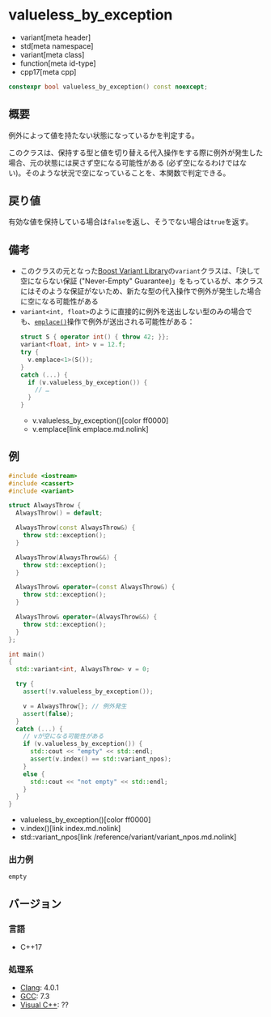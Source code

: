 # valueless_by_exception
* variant[meta header]
* std[meta namespace]
* variant[meta class]
* function[meta id-type]
* cpp17[meta cpp]

```cpp
constexpr bool valueless_by_exception() const noexcept;
```

## 概要
例外によって値を持たない状態になっているかを判定する。

このクラスは、保持する型と値を切り替える代入操作をする際に例外が発生した場合、元の状態には戻さず空になる可能性がある (必ず空になるわけではない)。そのような状況で空になっていることを、本関数で判定できる。


## 戻り値
有効な値を保持している場合は`false`を返し、そうでない場合は`true`を返す。


## 備考
- このクラスの元となった[Boost Variant Library](https://boost.org/libs/variant)の`variant`クラスは、「決して空にならない保証 ("Never-Empty" Guarantee)」をもっているが、本クラスにはそのような保証がないため、新たな型の代入操作で例外が発生した場合に空になる可能性がある
- `variant<int, float>`のように直接的に例外を送出しない型のみの場合でも、[`emplace()`](emplace.md.nolink)操作で例外が送出される可能性がある：
    ```cpp
    struct S { operator int() { throw 42; }};
    variant<float, int> v = 12.f;
    try {
      v.emplace<1>(S());
    }
    catch (...) {
      if (v.valueless_by_exception()) {
        // …
      }
    }
    ```
    * v.valueless_by_exception()[color ff0000]
    * v.emplace[link emplace.md.nolink]


## 例
```cpp example
#include <iostream>
#include <cassert>
#include <variant>

struct AlwaysThrow {
  AlwaysThrow() = default;

  AlwaysThrow(const AlwaysThrow&) {
    throw std::exception();
  }

  AlwaysThrow(AlwaysThrow&&) {
    throw std::exception();
  }

  AlwaysThrow& operator=(const AlwaysThrow&) {
    throw std::exception();
  }

  AlwaysThrow& operator=(AlwaysThrow&&) {
    throw std::exception();
  }
};

int main()
{
  std::variant<int, AlwaysThrow> v = 0;

  try {
    assert(!v.valueless_by_exception());

    v = AlwaysThrow{}; // 例外発生
    assert(false);
  }
  catch (...) {
    // vが空になる可能性がある
    if (v.valueless_by_exception()) {
      std::cout << "empty" << std::endl;
      assert(v.index() == std::variant_npos);
    }
    else {
      std::cout << "not empty" << std::endl;
    }
  }
}
```
* valueless_by_exception()[color ff0000]
* v.index()[link index.md.nolink]
* std::variant_npos[link /reference/variant/variant_npos.md.nolink]

### 出力例
```
empty
```

## バージョン
### 言語
- C++17

### 処理系
- [Clang](/implementation.md#clang): 4.0.1
- [GCC](/implementation.md#gcc): 7.3
- [Visual C++](/implementation.md#visual_cpp): ??

